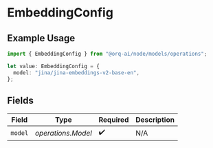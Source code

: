 # EmbeddingConfig

## Example Usage

```typescript
import { EmbeddingConfig } from "@orq-ai/node/models/operations";

let value: EmbeddingConfig = {
  model: "jina/jina-embeddings-v2-base-en",
};
```

## Fields

| Field              | Type               | Required           | Description        |
| ------------------ | ------------------ | ------------------ | ------------------ |
| `model`            | *operations.Model* | :heavy_check_mark: | N/A                |